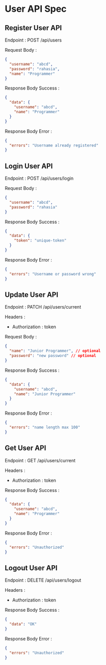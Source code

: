 # User API Spec

## Register User API

Endpoint : POST /api/users

Request Body :

```json
{
  "username": "abcd",
  "password": "rahasia",
  "name": "Programmer"
}
```

Response Body Success :

```json
{
  "data": {
    "username": "abcd",
    "name": "Programmer"
  }
}
```

Response Body Error :

```json
{
  "errors": "Username already registered"
}
```

## Login User API

Endpoint : POST /api/users/login

Request Body :

```json
{
  "username": "abcd",
  "password": "rahasia"
}
```

Response Body Success :

```json
{
  "data": {
    "token": "unique-token"
  }
}
```

Response Body Error :

```json
{
  "errors": "Username or password wrong"
}
```

## Update User API

Endpoint : PATCH /api/users/current

Headers :

- Authorization : token

Request Body :

```json
{
  "name": "Junior Programmer", // optional
  "password": "new password" // optional
}
```

Response Body Success :

```json
{
  "data": {
    "username": "abcd",
    "name": "Junior Programmer"
  }
}
```

Response Body Error :

```json
{
  "errors": "name length max 100"
}
```

## Get User API

Endpoint : GET /api/users/current

Headers :

- Authorization : token

Response Body Success :

```json
{
  "data": {
    "username": "abcd",
    "name": "Programmer"
  }
}
```

Response Body Error :

```json
{
  "errors": "Unauthorized"
}
```

## Logout User API

Endpoint : DELETE /api/users/logout

Headers :

- Authorization : token

Response Body Success :

```json
{
  "data": "OK"
}
```

Response Body Error :

```json
{
  "errors": "Unauthorized"
}
```
